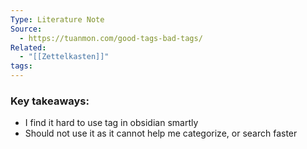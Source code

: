 ```yaml
---
Type: Literature Note
Source:
  - https://tuanmon.com/good-tags-bad-tags/
Related:
  - "[[Zettelkasten]]"
tags:
---
```

### Key takeaways:
- I find it hard to use tag in obsidian smartly
- Should not use it as it cannot help me categorize, or search faster